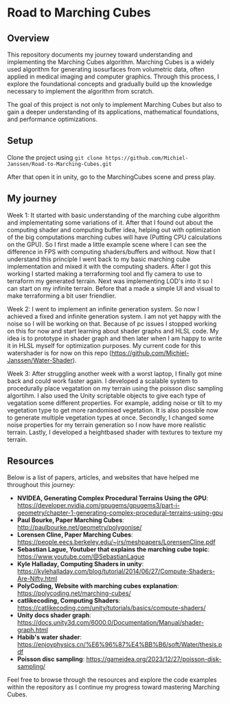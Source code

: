 # Road to Marching Cubes

## Overview
This repository documents my journey toward understanding and implementing the Marching Cubes algorithm. Marching Cubes is a widely used algorithm for generating isosurfaces from volumetric data, often applied in medical imaging and computer graphics. Through this process, I explore the foundational concepts and gradually build up the knowledge necessary to implement the algorithm from scratch.

The goal of this project is not only to implement Marching Cubes but also to gain a deeper understanding of its applications, mathematical foundations, and performance optimizations.

## Setup
Clone the project using ```git clone https://github.com/Michiel-Janssen/Road-to-Marching-Cubes.git```

After that open it in unity, go to the MarchingCubes scene and press play.

## My journey
Week 1:
It started with basic understanding of the marching cube algorithm and implementating some variations of it. After that I found out about the computing shader and computing buffer idea, helping out with optimization of the big computations marching cubes will have (Putting CPU calculations on the GPU). So I first made a little example scene where I can see the difference in FPS with computing shaders/buffers and without. Now that I understand this principle I went back to my basic marching cube implementation and mixed it with the computing shaders. After I got this working I started making a terraforming tool and fly camera to use to terraform my generated terrain. Next was implementing LOD's into it so I can start on my infinite terrain. Before that a made a simple UI and visual to make terraforming a bit user friendlier.

Week 2:
I went to implement an infinite generation system. So now I achieved a fixed and infinite generation system. I am not yet happy with the noise so I will be working on that. Because of pc issues I stopped working on this for now and start learning about shader graphs and HLSL code. My idea is to prototype in shader graph and then later when I am happy to write it in HLSL myself for optimization purposes. My current code for this watershader is for now on this repo (https://github.com/Michiel-Janssen/Water-Shader).

Week 3:
After struggling another week with a worst laptop, I finally got mine back and could work faster again. I developed a scalable system to procedurally place vegatation on my terrain using the poisson disc sampling algortihm. I also used the Unity scriptable objects to give each type of vegatation some different properties. For example, adding noise or tilt to my vegetation type to get more randomised vegetation. It is also possible now to generate multiple vegetation types at once. Secondly, I changed some noise properties for my terrain generation so I now have more realistic terrain. Lastly, I developed a heightbased shader with textures to texture my terrain.

## Resources
Below is a list of papers, articles, and websites that have helped me throughout this journey:

- **NVIDEA, Generating Complex Procedural Terrains Using the GPU**: https://developer.nvidia.com/gpugems/gpugems3/part-i-geometry/chapter-1-generating-complex-procedural-terrains-using-gpu
- **Paul Bourke, Paper Marching Cubes**: http://paulbourke.net/geometry/polygonise/
- **Lorensen Cline, Paper Marching Cubes**: https://people.eecs.berkeley.edu/~jrs/meshpapers/LorensenCline.pdf
- **Sebastian Lague, Youtuber that explains the marching cube topic**: https://www.youtube.com/@SebastianLague
- **Kyle Halladay, Computing Shaders in unity**: https://kylehalladay.com/blog/tutorial/2014/06/27/Compute-Shaders-Are-Nifty.html
- **PolyCoding, Website with marching cubes explanation**: https://polycoding.net/marching-cubes/
- **catlikecoding, Computing Shaders**: https://catlikecoding.com/unity/tutorials/basics/compute-shaders/
- **Unity docs shader graph**: https://docs.unity3d.com/6000.0/Documentation/Manual/shader-graph.html
- **Habib's water shader**: https://enjoyphysics.cn/%E6%96%87%E4%BB%B6/soft/Water/thesis.pdf
- **Poisson disc sampling**: https://gameidea.org/2023/12/27/poisson-disk-sampling/

Feel free to browse through the resources and explore the code examples within the repository as I continue my progress toward mastering Marching Cubes.
